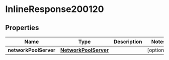 

# InlineResponse200120

## Properties

Name | Type | Description | Notes
------------ | ------------- | ------------- | -------------
**networkPoolServer** | [**NetworkPoolServer**](NetworkPoolServer.md) |  |  [optional]



